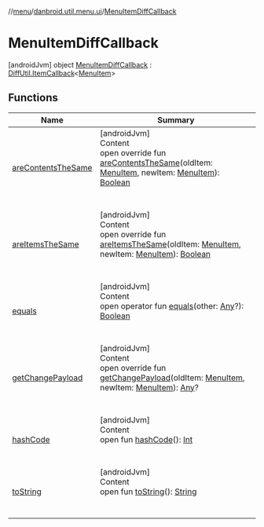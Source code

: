 //[menu](../../index.md)/[danbroid.util.menu.ui](../index.md)/[MenuItemDiffCallback](index.md)



# MenuItemDiffCallback  
 [androidJvm] object [MenuItemDiffCallback](index.md) : [DiffUtil.ItemCallback](https://developer.android.com/reference/kotlin/androidx/recyclerview/widget/DiffUtil.ItemCallback.html)<[MenuItem](../../danbroid.util.menu/-menu-item/index.md)>    


## Functions  
  
|  Name|  Summary| 
|---|---|
| <a name="danbroid.util.menu.ui/MenuItemDiffCallback/areContentsTheSame/#danbroid.util.menu.MenuItem#danbroid.util.menu.MenuItem/PointingToDeclaration/"></a>[areContentsTheSame](are-contents-the-same.md)| <a name="danbroid.util.menu.ui/MenuItemDiffCallback/areContentsTheSame/#danbroid.util.menu.MenuItem#danbroid.util.menu.MenuItem/PointingToDeclaration/"></a>[androidJvm]  <br>Content  <br>open override fun [areContentsTheSame](are-contents-the-same.md)(oldItem: [MenuItem](../../danbroid.util.menu/-menu-item/index.md), newItem: [MenuItem](../../danbroid.util.menu/-menu-item/index.md)): [Boolean](https://kotlinlang.org/api/latest/jvm/stdlib/kotlin/-boolean/index.html)  <br><br><br>
| <a name="danbroid.util.menu.ui/MenuItemDiffCallback/areItemsTheSame/#danbroid.util.menu.MenuItem#danbroid.util.menu.MenuItem/PointingToDeclaration/"></a>[areItemsTheSame](are-items-the-same.md)| <a name="danbroid.util.menu.ui/MenuItemDiffCallback/areItemsTheSame/#danbroid.util.menu.MenuItem#danbroid.util.menu.MenuItem/PointingToDeclaration/"></a>[androidJvm]  <br>Content  <br>open override fun [areItemsTheSame](are-items-the-same.md)(oldItem: [MenuItem](../../danbroid.util.menu/-menu-item/index.md), newItem: [MenuItem](../../danbroid.util.menu/-menu-item/index.md)): [Boolean](https://kotlinlang.org/api/latest/jvm/stdlib/kotlin/-boolean/index.html)  <br><br><br>
| <a name="kotlin/Any/equals/#kotlin.Any?/PointingToDeclaration/"></a>[equals](index.md#%5Bkotlin%2FAny%2Fequals%2F%23kotlin.Any%3F%2FPointingToDeclaration%2F%5D%2FFunctions%2F-645099765)| <a name="kotlin/Any/equals/#kotlin.Any?/PointingToDeclaration/"></a>[androidJvm]  <br>Content  <br>open operator fun [equals](index.md#%5Bkotlin%2FAny%2Fequals%2F%23kotlin.Any%3F%2FPointingToDeclaration%2F%5D%2FFunctions%2F-645099765)(other: [Any](https://kotlinlang.org/api/latest/jvm/stdlib/kotlin/-any/index.html)?): [Boolean](https://kotlinlang.org/api/latest/jvm/stdlib/kotlin/-boolean/index.html)  <br><br><br>
| <a name="danbroid.util.menu.ui/MenuItemDiffCallback/getChangePayload/#danbroid.util.menu.MenuItem#danbroid.util.menu.MenuItem/PointingToDeclaration/"></a>[getChangePayload](get-change-payload.md)| <a name="danbroid.util.menu.ui/MenuItemDiffCallback/getChangePayload/#danbroid.util.menu.MenuItem#danbroid.util.menu.MenuItem/PointingToDeclaration/"></a>[androidJvm]  <br>Content  <br>open override fun [getChangePayload](get-change-payload.md)(oldItem: [MenuItem](../../danbroid.util.menu/-menu-item/index.md), newItem: [MenuItem](../../danbroid.util.menu/-menu-item/index.md)): [Any](https://kotlinlang.org/api/latest/jvm/stdlib/kotlin/-any/index.html)?  <br><br><br>
| <a name="kotlin/Any/hashCode/#/PointingToDeclaration/"></a>[hashCode](index.md#%5Bkotlin%2FAny%2FhashCode%2F%23%2FPointingToDeclaration%2F%5D%2FFunctions%2F-645099765)| <a name="kotlin/Any/hashCode/#/PointingToDeclaration/"></a>[androidJvm]  <br>Content  <br>open fun [hashCode](index.md#%5Bkotlin%2FAny%2FhashCode%2F%23%2FPointingToDeclaration%2F%5D%2FFunctions%2F-645099765)(): [Int](https://kotlinlang.org/api/latest/jvm/stdlib/kotlin/-int/index.html)  <br><br><br>
| <a name="kotlin/Any/toString/#/PointingToDeclaration/"></a>[toString](index.md#%5Bkotlin%2FAny%2FtoString%2F%23%2FPointingToDeclaration%2F%5D%2FFunctions%2F-645099765)| <a name="kotlin/Any/toString/#/PointingToDeclaration/"></a>[androidJvm]  <br>Content  <br>open fun [toString](index.md#%5Bkotlin%2FAny%2FtoString%2F%23%2FPointingToDeclaration%2F%5D%2FFunctions%2F-645099765)(): [String](https://kotlinlang.org/api/latest/jvm/stdlib/kotlin/-string/index.html)  <br><br><br>

